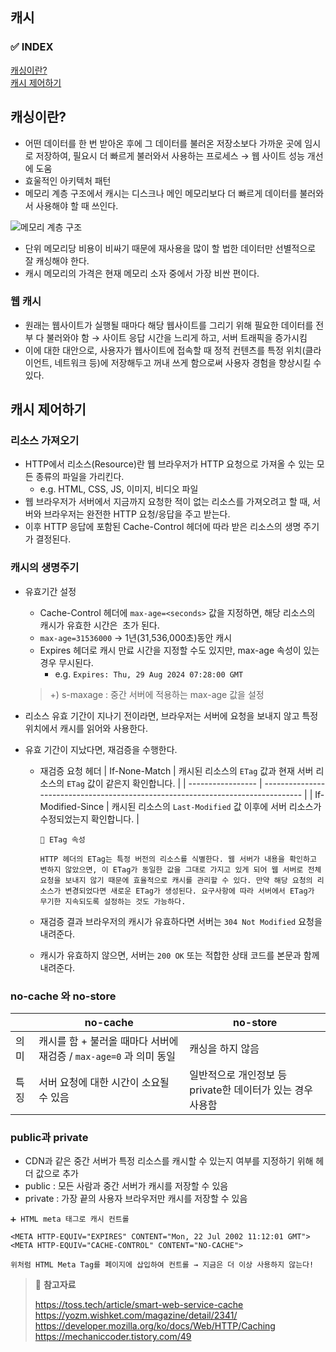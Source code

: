 ## 캐시

### ✅ INDEX

[캐싱이란?](#캐싱이란)  
[캐시 제어하기](#캐시-제어하기)

## 캐싱이란?

- 어떤 데이터를 한 번 받아온 후에 그 데이터를 불러온 저장소보다 가까운 곳에 임시로 저장하여, 필요시 더 빠르게 불러와서 사용하는 프로세스 → 웹 사이트 성능 개선에 도움
- 효울적인 아키텍처 패턴
- 메모리 계층 구조에서 캐시는 디스크나 메인 메모리보다 더 빠르게 데이터를 불러와서 사용해야 할 때 쓰인다.

![메모리 계층 구조](https://github.com/bloblog/fe-cs-study-2024/blob/bloblog-week04/bloblog/cache/image/memory_hierarchy_design.png?raw=true)

- 단위 메모리당 비용이 비싸기 때문에 재사용을 많이 할 법한 데이터만 선별적으로 잘 캐싱해야 한다.
- 캐시 메모리의 가격은 현재 메모리 소자 중에서 가장 비싼 편이다.

### 웹 캐시

- 원래는 웹사이트가 실행될 때마다 해당 웹사이트를 그리기 위해 필요한 데이터를 전부 다 불러와야 함 → 사이트 응답 시간을 느리게 하고, 서버 트래픽을 증가시킴
- 이에 대한 대안으로, 사용자가 웹사이트에 접속할 때 정적 컨텐츠를 특정 위치(클라이언트, 네트워크 등)에 저장해두고 꺼내 쓰게 함으로써 사용자 경험을 향상시킬 수 있다.

## 캐시 제어하기

### 리소스 가져오기

- HTTP에서 리소스(Resource)란 웹 브라우저가 HTTP 요청으로 가져올 수 있는 모든 종류의 파일을 가리킨다.
  - e.g. HTML, CSS, JS, 이미지, 비디오 파일
- 웹 브라우저가 서버에서 지금까지 요청한 적이 없는 리소스를 가져오려고 할 때, 서버와 브라우저는 완전한 HTTP 요청/응답을 주고 받는다.
- 이후 HTTP 응답에 포함된 Cache-Control 헤더에 따라 받은 리소스의 생명 주기가 결정된다.

### 캐시의 생명주기

- 유효기간 설정

  - Cache-Control 헤더에 `max-age=<seconds>` 값을 지정하면, 해당 리소스의 캐시가 유효한 시간은 <seconds> 초가 된다.
  - `max-age=31536000` → 1년(31,536,000초)동안 캐시
  - Expires 헤더로 캐시 만료 시간을 지정할 수도 있지만, max-age 속성이 있는 경우 무시된다.
    - e.g. `Expires: Thu, 29 Aug 2024 07:28:00 GMT`

  > +) s-maxage : 중간 서버에 적용하는 max-age 값을 설정

- 리소스 유효 기간이 지나기 전이라면, 브라우저는 서버에 요청을 보내지 않고 특정 위치에서 캐시를 읽어와 사용한다.

- 유효 기간이 지났다면, 재검증을 수행한다.

  - 재검증 요청 헤더
    | If-None-Match | 캐시된 리소스의 `ETag` 값과 현재 서버 리소스의 `ETag` 값이 같은지 확인합니다. |
    | ----------------- | -------------------------------------------------------------------------------- |
    | If-Modified-Since | 캐시된 리소스의 `Last-Modified` 값 이후에 서버 리소스가 수정되었는지 확인합니다. |

      <aside>

        🖤 ETag 속성

        HTTP 헤더의 ETag는 특정 버전의 리소스를 식별한다. 웹 서버가 내용을 확인하고 변하지 않았으면, 이 ETag가 동일한 값을 그대로 가지고 있게 되어 웹 서버로 전체 요청을 보내지 않기 때문에 효율적으로 캐시를 관리할 수 있다. 만약 해당 요청의 리소스가 변경되었다면 새로운 ETag가 생성된다. 요구사항에 따라 서버에서 ETag가 무기한 지속되도록 설정하는 것도 가능하다.

      </aside>

  - 재검증 결과 브라우저의 캐시가 유효하다면 서버는 `304 Not Modified` 요청을 내려준다.
  - 캐시가 유효하지 않으면, 서버는 `200 OK` 또는 적합한 상태 코드를 본문과 함께 내려준다.

### no-cache 와 no-store

|      | no-cache                                                           | no-store                                                   |
| ---- | ------------------------------------------------------------------ | ---------------------------------------------------------- |
| 의미 | 캐시를 함 + 불러올 때마다 서버에 재검증 / `max-age=0` 과 의미 동일 | 캐싱을 하지 않음                                           |
| 특징 | 서버 요청에 대한 시간이 소요될 수 있음                             | 일반적으로 개인정보 등 private한 데이터가 있는 경우 사용함 |

### public과 private

- CDN과 같은 중간 서버가 특정 리소스를 캐시할 수 있는지 여부를 지정하기 위해 헤더 값으로 추가
- public : 모든 사람과 중간 서버가 캐시를 저장할 수 있음
- private : 가장 끝의 사용자 브라우저만 캐시를 저장할 수 있음

<aside>

    ➕ HTML meta 태그로 캐시 컨트롤

    <META HTTP-EQUIV="EXPIRES" CONTENT="Mon, 22 Jul 2002 11:12:01 GMT">
    <META HTTP-EQUIV="CACHE-CONTROL" CONTENT="NO-CACHE">

    위처럼 HTML Meta Tag를 페이지에 삽입하여 컨트롤 → 지금은 더 이상 사용하지 않는다!

</aside>

> 👀 **참고자료**
>
> https://toss.tech/article/smart-web-service-cache  
> https://yozm.wishket.com/magazine/detail/2341/  
> https://developer.mozilla.org/ko/docs/Web/HTTP/Caching  
> https://mechaniccoder.tistory.com/49
